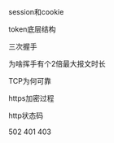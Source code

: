 session和cookie



token底层结构



三次握手

为啥挥手有个2倍最大报文时长 

TCP为何可靠





https加密过程





http状态码

 502 401 403 